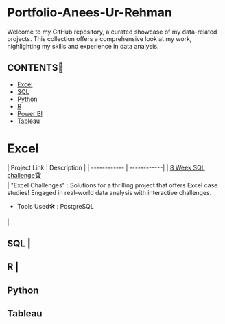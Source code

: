 # Portfolio-Anees-Ur-Rehman
Welcome to my GitHub repository, a curated showcase of my data-related projects. This collection offers a comprehensive look at my work, highlighting my skills and experience in data analysis.

## CONTENTS📝
<ul>
  <li><a href="#excel">Excel</a></li>
  <li><a href="#sql">SQL</a></li>
  <li><a href="#python">Python</a></li>
  <li><a href="#r">R</a></li>
  <li><a href="#powerbi">Power BI</a></li>
  <li><a href="#tableau">Tableau</a></li>
</ul>

<h1><a name="excel">Excel</a></h1>
| Project Link | Description |
| ------------ | ------------| 
| <a href="https://github.com/Mariyajoseph24/8_Week_SQL_challenge">8 Week SQL challenge🏆</a><br> | "Excel Challenges" : Solutions for a thrilling project that offers Excel case studies! Engaged in real-world data analysis with interactive challenges.<br><p><ul><li>Tools Used🛠️ : PostgreSQL</li></ul></p> | 

## SQL |
## R |
## Python
## Tableau
